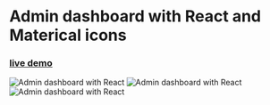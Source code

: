 # Admin dashboard with React and Materical icons
### [live demo](https://admin-dashboard-ahmed-elgaidi.netlify.app/)

![Admin dashboard with React](https://res.cloudinary.com/dvmkzbrcs/image/upload/v1647702771/github%20photos%20and%20logos/admin-dashboard-react-1.png)
![Admin dashboard with React](https://res.cloudinary.com/dvmkzbrcs/image/upload/v1647702771/github%20photos%20and%20logos/admin-dashboard-react-2.png)
![Admin dashboard with React](https://res.cloudinary.com/dvmkzbrcs/image/upload/v1647702771/github%20photos%20and%20logos/admin-dashboard-react-3.png)
